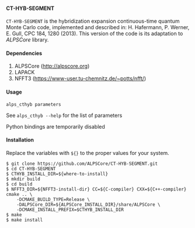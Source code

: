 #### CT-HYB-SEGMENT
`CT-HYB-SEGMENT` is the hybridization expansion continuous-time quantum Monte Carlo code, implemented and described in:
H. Hafermann, P. Werner, E. Gull, CPC 184, 1280 (2013).
This version of the code is its adaptation to *ALPSCore* library. 

#### Dependencies
1. ALPSCore (http://alpscore.org)
2. LAPACK
3. NFFT3 (https://www-user.tu-chemnitz.de/~potts/nfft/)

#### Usage 
```
alps_cthyb parameters
```
See `alps_cthyb --help` for the list of parameters

Python bindings are temporarily disabled

#### Installation

Replace the variables with `${}` to the proper values for your system.

```ShellSession
$ git clone https://github.com/ALPSCore/CT-HYB-SEGMENT.git
$ cd CT-HYB-SEGMENT
$ CTHYB_INSTALL_DIR=${where-to-install}
$ mkdir build
$ cd build
$ NFFT3_DIR=${NFFT3-install-dir} CC=${C-compiler} CXX=${C++-compiler} cmake .. \
    -DCMAKE_BUILD_TYPE=Release \
    -DALPSCore_DIR=${ALPSCore_INSTALL_DIR}/share/ALPSCore \
    -DCMAKE_INSTALL_PREFIX=$CTHYB_INSTALL_DIR
$ make
$ make install
```
